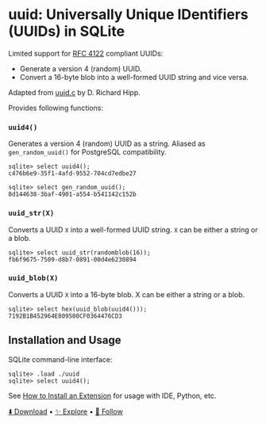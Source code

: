 # uuid: Universally Unique IDentifiers (UUIDs) in SQLite

Limited support for [RFC 4122](https://www.ietf.org/rfc/rfc4122.txt) compliant UUIDs:

-   Generate a version 4 (random) UUID.
-   Convert a 16-byte blob into a well-formed UUID string and vice versa.

Adapted from [uuid.c](https://sqlite.org/src/file/ext/misc/uuid.c) by D. Richard Hipp.

Provides following functions:

### `uuid4()`

Generates a version 4 (random) UUID as a string. Aliased as `gen_random_uuid()` for PostgreSQL compatibility.

```
sqlite> select uuid4();
c476b6e9-35f1-4afd-9552-704cd7edbe27

sqlite> select gen_random_uuid();
8d144638-3baf-4901-a554-b541142c152b
```

### `uuid_str(X)`

Converts a UUID `X` into a well-formed UUID string. `X` can be either a string or a blob.

```
sqlite> select uuid_str(randomblob(16));
fb6f9675-7509-d8b7-0891-00d4e6230894
```

### `uuid_blob(X)`

Converts a UUID `X` into a 16-byte blob. X can be either a string or a blob.

```
sqlite> select hex(uuid_blob(uuid4()));
7192B1B452964E809500CF0364476CD3
```

## Installation and Usage

SQLite command-line interface:

```
sqlite> .load ./uuid
sqlite> select uuid4();
```

See [How to Install an Extension](install.md) for usage with IDE, Python, etc.

[⬇️ Download](https://github.com/nalgeon/sqlean/releases/latest) •
[✨ Explore](https://github.com/nalgeon/sqlean) •
[🚀 Follow](https://twitter.com/ohmypy)
